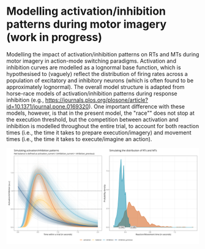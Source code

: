 # Modelling activation/inhibition patterns during motor imagery (work in progress)

Modelling the impact of activation/inhibition patterns on RTs and MTs during motor imagery in action-mode switching paradigms. Activation and inhibition curves are modelled as a lognormal base function, which is hypothesised to (vaguely) reflect the distribution of firing rates across a population of excitatory and inhibitory neurons (which is often found to be approximately lognormal). The overall model structure is adapted from horse-race models of activation/inhibition patterns during response inhibition (e.g., https://journals.plos.org/plosone/article?id=10.1371/journal.pone.0169320). One important difference with these models, however, is that in the present model, the "race"" does not stop at the execution threshold, but the competition between activation and inhibition is modelled throughout the entire trial, to account for both reaction times (i.e., the time it takes to prepare execution/imagery) and movement times (i.e., the time it takes to execute/imagine an action).

![output](model_output.png)
